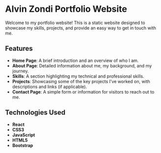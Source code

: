 # Alvin Zondi Portfolio Website

Welcome to my portfolio website! This is a static website designed to showcase my skills, projects, and provide an easy way to get in touch with me.

## Features

- **Home Page**: A brief introduction and an overview of who I am.
- **About Page**: Detailed information about me, my background, and my journey.
- **Skills**: A section highlighting my technical and professional skills.
- **Projects**: Showcasing some of the key projects I've worked on, with descriptions and links (if applicable).
- **Contact Page**: A simple form or information for visitors to reach out to me.

## Technologies Used

- **React**
- **CSS3**
- **JavaScript**
- **HTML5**
- **Bootstrap**

